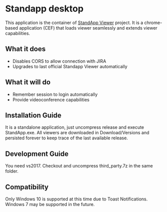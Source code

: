 # Standapp desktop
This application is the container of [StandApp Viewer](https://github.com/lurume84/standapp-viewer) project. It is a chrome-based application (CEF) that loads viewer seamlessly and extends viewer capabilities.

## What it does

* Disables CORS to allow connection with JIRA
* Upgrades to last official Standapp Viewer automatically

## What it will do

* Remember session to login automatically
* Provide videoconference capabilities

## Installation Guide
It is a standalone application, just uncompress release and execute StandApp.exe. All viewers are downloaded in Download/Versions and persisted forever to keep trace of the last available release.

## Development Guide
You need vs2017. Checkout and uncompress third_party.7z in the same folder.

## Compatibility
Only Windows 10 is supported at this time due to Toast Notifications. Windows 7 may be supported in the future.
